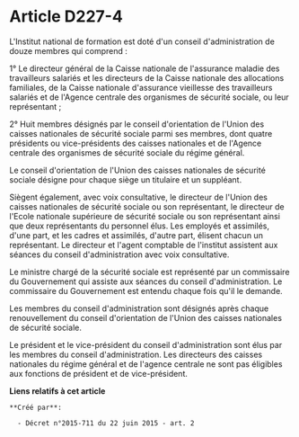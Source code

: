 # Article D227-4

L'Institut national de formation est doté d'un conseil d'administration de douze membres qui comprend : 

1° Le directeur général de la Caisse nationale de l'assurance maladie des travailleurs salariés et les directeurs de la
Caisse nationale des allocations familiales, de la Caisse nationale d'assurance vieillesse des travailleurs salariés et de
l'Agence centrale des organismes de sécurité sociale, ou leur représentant ; 

2° Huit membres désignés par le conseil d'orientation de l'Union des caisses nationales de sécurité sociale parmi ses
membres, dont quatre présidents ou vice-présidents des caisses nationales et de l'Agence centrale des organismes de sécurité
sociale du régime général. 

Le conseil d'orientation de l'Union des caisses nationales de sécurité sociale désigne pour chaque siège un titulaire et un
suppléant. 

Siègent également, avec voix consultative, le directeur de l'Union des caisses nationales de sécurité sociale ou son
représentant, le directeur de l'Ecole nationale supérieure de sécurité sociale ou son représentant ainsi que deux
représentants du personnel élus. Les employés et assimilés, d'une part, et les cadres et assimilés, d'autre part, élisent
chacun un représentant. Le directeur et l'agent comptable de l'institut assistent aux séances du conseil d'administration
avec voix consultative. 

Le ministre chargé de la sécurité sociale est représenté par un commissaire du Gouvernement qui assiste aux séances du
conseil d'administration. Le commissaire du Gouvernement est entendu chaque fois qu'il le demande. 

Les membres du conseil d'administration sont désignés après chaque renouvellement du conseil d'orientation de l'Union des
caisses nationales de sécurité sociale. 

Le président et le vice-président du conseil d'administration sont élus par les membres du conseil d'administration. Les
directeurs des caisses nationales du régime général et de l'agence centrale ne sont pas éligibles aux fonctions de président
et de vice-président.

**Liens relatifs à cet article**

	**Créé par**:

	  - Décret n°2015-711 du 22 juin 2015 - art. 2
